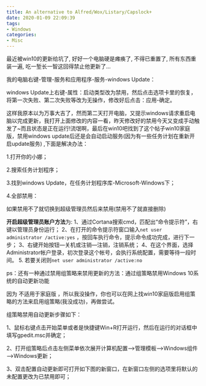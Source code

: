 ```yaml
---
title: An alternative to Alfred/Wox/Listary/Capslock+
date: 2020-01-09 22:09:39
tags:
- Windows
categories:
- Misc
---
```



最近被win10的更新给坑了, 好好一个电脑硬是瘫痪了, 不得已重置了, 所有东西重装一遍, 吃一堑长一智这回得禁止他更新了...

我的电脑右键-管理-服务和应用程序-服务-windows Update：

windows Update上右键-属性：启动类型改为禁用，然后点击选项卡里的恢复，将第一次失败、第二次失败等改为无操作，修改好后点击：应用-确定。

这样我原本以为万事大吉了，然而第二天打开电脑，又提示windows请求重启电脑以完成更新，我打开上面修改的内容一看，昨天修改好的禁用今天又变成手动触发了~而且状态是正在运行!流氓啊，最后在win10吧找到了这个帖子win10家庭版，禁用windows update后还是会自动启动服务(因为有一些任务计划在重新开启update服务) ,下面是解决办法：

1.打开你的小娜；

2.搜索任务计划程序；

3.找到windows Update，在任务计划程序库-Microsoft-Windows下；

4.全部禁用：

如果禁用不了就切换到超级管理员然后来禁用(禁用不了就直接删除)

**开启超级管理员账户方法**为: 
1、通过Cortana搜索cmd，匹配出“命令提示符”，右键以管理员身份运行；
2、在打开的命令提示符窗口输入`net user administrator /active:yes` ，按回车执行命令，提示命令成功完成，进行下一步；
3、右键开始按钮—关机或注销—注销，注销系统；
4、在这个界面，选择Administrator帐户登录，初次登录这个帐号，会执行系统配置，需要等待一段时间。
5. 若要关闭则`net user administrator /active:no`


ps：还有一种通过禁用组策略来禁用更新的方法：通过组策略禁用Windows 10系统的自动更新功能

因为 不适用于家庭版 ，所以我没操作，你也可以在网上找win10家庭版启用组策略的方法来启用组策略(我没成功)，再做尝试。

组策略禁用自动更新步骤如下：

1、鼠标右键点击开始菜单或者是快捷键Win+R打开运行，然后在运行的对话框中填写gpedit.msc并确定；

2、打开组策略后点击左侧菜单依次展开计算机配置—–>管理模板—–>Windows组件—–>Windows更新；

3、双击配置自动更新即可打开如下图的新窗口，在新窗口左侧的选项里将默认的未配置更改为已禁用即可；